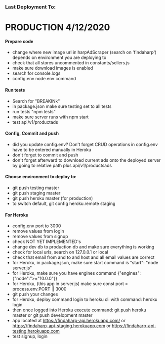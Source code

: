 ### Last Deployment To: 
# PRODUCTION 4/12/2020

#### Prepare code
- change where new image url in harpAdScraper (search on 'findaharp') depends on environment you are deploying to
- check that all stores uncommented in constants/sellers.js
- make sure download images is enabled
- search for console.logs
- config.env node.env command

#### Run tests
- Search for "BREAKINk"
- in package.json make sure testing set to all tests
- run tests "npm tests"
- make sure server runs with npm start
- test api/v1/productads

#### Config, Commit and push
- did you update config.env? Don't forget CRUD operations in config.env have to be entered manually in Heroku
- don't forget to commit and push
- don't forget afterward to download current ads onto the deployed server by going to relative path plus api/v1/productsads

#### Choose environment to deploy to: 
- git push testing master
- git push staging master
- git push heroku master (for production)
- to switch default, git config heroku.remote staging

#### For Heroku
- config.env port to 3000
- remove values from login
- remove values from signup
- check NOT YET IMPLEMENTED's
- change dev db to production db and make sure everything is working
- check for local urls, search on 127.0.0.1 or local
- check that email from and to and host and all email values are correct
- for Heroku, in package.json, make sure start command is "start": "node server.js"
- for Heroku, make sure you have engines command {"engines": {"node":">="10.0.0"}}
- for Heroku, (this app in server.js) make sure const port = process.env.PORT || 3000
- git push your changes
- for Heroku, deploy command login to heroku cli with command: heroku login
- then once logged into Heroku execute command: git push heroku master or git push development master
- app located at https://findaharp-api.herokuapp.com/ or https://findaharp-api-staging.herokuapp.com or https://findaharp-api-testing.herokuapp.com
- test signup, login
